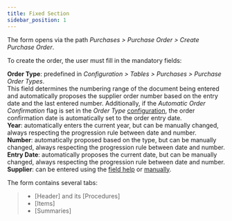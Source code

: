 ```yaml
---
title: Fixed Section
sidebar_position: 1
---
```


The form opens via the path *Purchases > Purchase Order > Create Purchase Order*.  

To create the order, the user must fill in the mandatory fields:

**Order Type**: predefined in *Configuration > Tables > Purchases > Purchase Order Types*.  
This field determines the numbering range of the document being entered and automatically proposes the supplier order number based on the entry date and the last entered number. Additionally, if the *Automatic Order Confirmation* flag is set in the *Order Type* [configuration](/docs/configurations/tables/purchase/purchase-orders-type), the order confirmation date is automatically set to the order entry date.  
**Year**: automatically enters the current year, but can be manually changed, always respecting the progression rule between date and number.  
**Number**: automatically proposed based on the type, but can be manually changed, always respecting the progression rule between date and number.  
**Entry Date**: automatically proposes the current date, but can be manually changed, always respecting the progression rule between date and number.  
**Supplier**: can be entered using the [field help](/docs/guide/common/operations-with-data/manual-entry-or-help-and-data-selection#using-field-help) or [manually](/docs/guide/common/operations-with-data/manual-entry-or-help-and-data-selection#manual-entry).

The form contains several tabs:

> - [Header] and its [Procedures]
> - [Items]
> - [Summaries]
